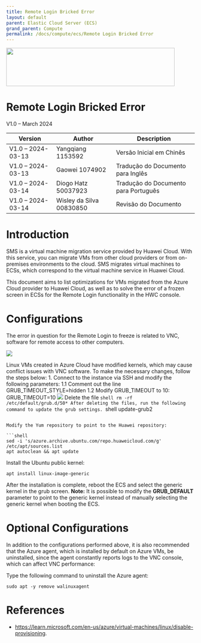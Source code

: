```yaml
---
title: Remote Login Bricked Error
layout: default
parent: Elastic Cloud Server (ECS)
grand_parent: Compute
permalink: /docs/compute/ecs/Remote Login Bricked Error
---
```

<img width="450px" height="102px" src="https://console-static.huaweicloud.com/static/authui/20210202115135/public/custom/images/logo-en.svg">

# Remote Login Bricked Error

V1.0 – March 2024

| **Version**       | **Author**              | **Description**                    |
| ----------------- | ------------------------ | ------------------------------------ |
| V1.0 – 2024-03-13 | Yangqiang 1153592        | Versão Inicial em Chinês             |
| V1.0 – 2024-03-13 | Gaowei 1074902           | Tradução do Documento para Inglês    |
| V1.0 – 2024-03-14 | Diogo Hatz 50037923      | Tradução do Documento para Português |
| V1.0 – 2024-03-14 | Wisley da Silva 00830850 | Revisão do Documento                 |

# Introduction

SMS is a virtual machine migration service provided by Huawei Cloud. With this service, you can migrate VMs from other cloud providers or from on-premises environments to the cloud. SMS migrates virtual machines to ECSs, which correspond to the virtual machine service in Huawei Cloud.

This document aims to list optimizations for VMs migrated from the Azure Cloud provider to Huawei Cloud, as well as to solve the error of a frozen screen in ECSs for the Remote Login functionality in the HWC console.

# Configurations

The error in question for the Remote Login to freeze is related to VNC, software for remote access to other computers.

![](/huaweicloud-knowledge-base/assets/images/ECS-Remote-Login-Error/media/image3.png)

Linux VMs created in Azure Cloud have modified kernels, which may cause conflict issues with VNC software. To make the necessary changes, follow the steps below: 1. Connect to the instance via SSH and modify the following parameters: 1.1 Comment out the line GRUB\_TIMEOUT\_STYLE=hidden 1.2 Modify GRUB\_TIMEOUT to 10: GRUB\_TIMEOUT=10 ![](/huaweicloud-knowledge-base/assets/images/ECS-Remote-Login-Error/media/image4.png) Delete the file ```shell rm -rf /etc/default/grub.d/50* After deleting the files, run the following command to update the grub settings. ```shell
update-grub2
```

Modify the Yum repository to point to the Huawei repository:

```shell
sed -i 's/azure.archive.ubuntu.com/repo.huaweicloud.com/g' /etc/apt/sources.list
apt autoclean && apt update
```

Install the Ubuntu public kernel:

```shell
apt install linux-image-generic
```

After the installation is complete, reboot the ECS and select the generic kernel in the grub screen. **Note:** It is possible to modify the **GRUB_DEFAULT** parameter to point to the generic kernel instead of manually selecting the generic kernel when booting the ECS.

# Optional Configurations

In addition to the configurations performed above, it is also recommended that the Azure agent, which is installed by default on Azure VMs, be uninstalled, since the agent constantly reports logs to the VNC console, which can affect VNC performance:

Type the following command to uninstall the Azure agent:

```shell
sudo apt -y remove walinuxagent
```

# References

- <https://learn.microsoft.com/en-us/azure/virtual-machines/linux/disable-provisioning>.
